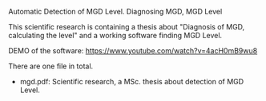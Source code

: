 Automatic Detection of MGD Level. Diagnosing MGD, MGD Level

This scientific research is containing a thesis about "Diagnosis of MGD, calculating the level" and a working software finding MGD Level.

DEMO of the software: https://www.youtube.com/watch?v=4acH0mB9wu8

There are one file in total.
* mgd.pdf: Scientific research, a MSc. thesis about detection of MGD Level.

